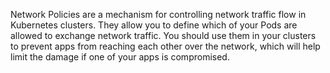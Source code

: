 Network Policies are a mechanism for controlling network traffic flow in Kubernetes clusters. They allow you to define which of your Pods are allowed to exchange network traffic. You should use them in your clusters to prevent apps from reaching each other over the network, which will help limit the damage if one of your apps is compromised.
